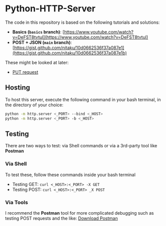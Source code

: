 # Python-HTTP-Server

The code in this repository is based on the following tutorials and solutions:
* **Basics (`basics` branch)**: [https://www.youtube.com/watch?v=DeFST8tvtuI](https://www.youtube.com/watch?v=DeFST8tvtuI)
* **POST + JSON (`main` branch)**: [https://gist.github.com/nitaku/10d0662536f37a087e1](https://gist.github.com/nitaku/10d0662536f37a087e1b)

These might be looked at later:
* [PUT request](https://gist.github.com/mildred/67d22d7289ae8f16cae7)

## Hosting
To host this server, execute the following command in your bash terminal, in the directory of your choice:
```sh
python -m http.server <_PORT> --bind <_HOST>
python -m http.server <_PORT> -b <_HOST>
```

## Testing
There are two ways to test: via Shell commands or via a 3rd-party tool like **Postman**

### Via Shell
To test these, follow these commands inside your bash terminal
- Testing GET: `curl <_HOST>:<_PORT> -X GET`
- Testing POST: `curl <_HOST>:<_PORT> _X POST`

### Via Tools
I recommend the **Postman** tool for more complicated debugging such as testing POST requests and the like: 
[Download Postman](https://learning.postman.com/docs/getting-started/installation-and-updates/#installing-postman-on-windows)